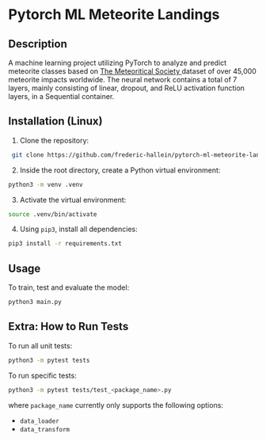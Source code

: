 # Pytorch ML Meteorite Landings

## Description

A machine learning project utilizing PyTorch to analyze and predict meteorite classes based on [The Meteoritical Society ](https://www.kaggle.com/datasets/nasa/meteorite-landings?resource=download) dataset of over 45,000 meteorite impacts worldwide. The neural network contains a total of 7 layers, mainly consisting of linear, dropout, and ReLU activation function layers, in a Sequential container.

## Installation (Linux)

1. Clone the repository:

```bash
 git clone https://github.com/frederic-hallein/pytorch-ml-meteorite-landings.git
```

2. Inside the root directory, create a Python virtual environment:

```bash
python3 -m venv .venv
```

3. Activate the virtual environment:

```bash
source .venv/bin/activate
```

4. Using ```pip3```, install all dependencies:

```bash
pip3 install -r requirements.txt
```

## Usage

To train, test and evaluate the model:

```bash
python3 main.py
```

## Extra: How to Run Tests

To run all unit tests:

```bash
python3 -m pytest tests
```

To run specific tests:

```bash
python3 -m pytest tests/test_<package_name>.py
```

where ```package_name``` currently only supports the following options:
- ```data_loader```
- ```data_transform```

